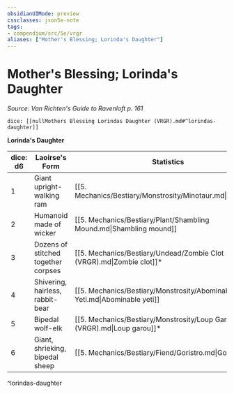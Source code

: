 ```yaml
---
obsidianUIMode: preview
cssclasses: json5e-note
tags:
- compendium/src/5e/vrgr
aliases: ["Mother's Blessing; Lorinda's Daughter"]
---
```

# Mother's Blessing; Lorinda's Daughter
*Source: Van Richten's Guide to Ravenloft p. 161* 

`dice: [[nullMothers Blessing Lorindas Daughter (VRGR).md#^lorindas-daughter]]`

**Lorinda's Daughter**

| dice: d6 | Laoirse's Form | Statistics | CR |
|----------|----------------|------------|----|
| 1 | Giant upright-walking ram | [[5. Mechanics/Bestiary/Monstrosity/Minotaur.md\|Minotaur]] | 3 |
| 2 | Humanoid made of wicker | [[5. Mechanics/Bestiary/Plant/Shambling Mound.md\|Shambling mound]] | 5 |
| 3 | Dozens of stitched together corpses | [[5. Mechanics/Bestiary/Undead/Zombie Clot (VRGR).md\|Zombie clot]]* | 6 |
| 4 | Shivering, hairless, rabbit-bear | [[5. Mechanics/Bestiary/Monstrosity/Abominable Yeti.md\|Abominable yeti]] | 9 |
| 5 | Bipedal wolf-elk | [[5. Mechanics/Bestiary/Monstrosity/Loup Garou (VRGR).md\|Loup garou]]* | 13 |
| 6 | Giant, shrieking, bipedal sheep | [[5. Mechanics/Bestiary/Fiend/Goristro.md\|Goristro]] | 17 |
^lorindas-daughter